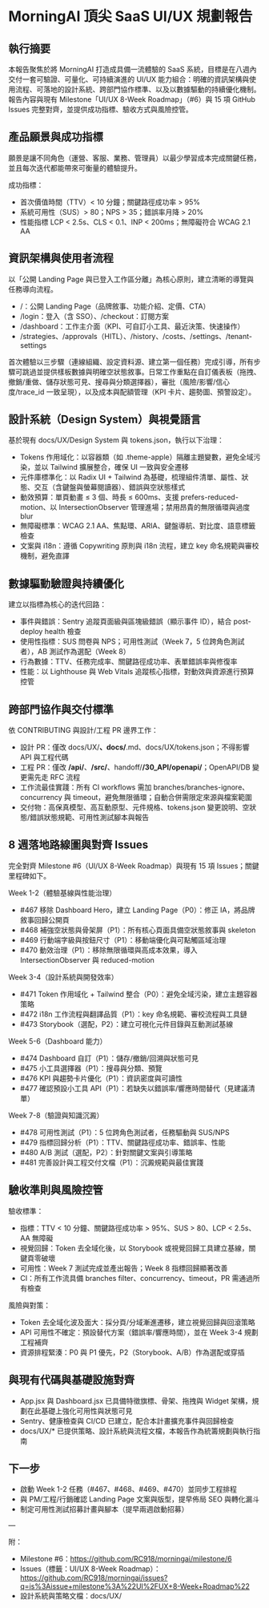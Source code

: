 # MorningAI 頂尖 SaaS UI/UX 規劃報告

## 執行摘要

本報告聚焦於將 MorningAI 打造成具備一流體驗的 SaaS 系統，目標是在八週內交付一套可驗證、可量化、可持續演進的 UI/UX 能力組合：明確的資訊架構與使用流程、可落地的設計系統、跨部門協作標準、以及以數據驅動的持續優化機制。報告內容與現有 Milestone「UI/UX 8-Week Roadmap」（#6）與 15 項 GitHub Issues 完整對齊，並提供成功指標、驗收方式與風險控管。

## 產品願景與成功指標

願景是讓不同角色（運營、客服、業務、管理員）以最少學習成本完成關鍵任務，並且每次迭代都能帶來可衡量的體驗提升。

成功指標：
- 首次價值時間（TTV）< 10 分鐘；關鍵路徑成功率 > 95%
- 系統可用性（SUS）> 80；NPS > 35；錯誤率月降 > 20%
- 性能指標 LCP < 2.5s、CLS < 0.1、INP < 200ms；無障礙符合 WCAG 2.1 AA

## 資訊架構與使用者流程

以「公開 Landing Page 與已登入工作區分離」為核心原則，建立清晰的導覽與任務導向流程。
- /：公開 Landing Page（品牌敘事、功能介紹、定價、CTA）
- /login：登入（含 SSO）、/checkout：訂閱方案
- /dashboard：工作主介面（KPI、可自訂小工具、最近決策、快速操作）
- /strategies、/approvals（HITL）、/history、/costs、/settings、/tenant-settings

首次體驗以三步驟（連線組織、設定資料源、建立第一個任務）完成引導，所有步驟可跳過並提供樣板數據與明確空狀態敘事。日常工作重點在自訂儀表板（拖拽、撤銷/重做、儲存狀態可見、搜尋與分類選擇器），審批（風險/影響/信心度/trace_id 一致呈現），以及成本與配額管理（KPI 卡片、趨勢圖、預警設定）。

## 設計系統（Design System）與視覺語言

基於現有 docs/UX/Design System 與 tokens.json，執行以下治理：
- Tokens 作用域化：以容器類（如 .theme-apple）隔離主題變數，避免全域污染，並以 Tailwind 擴展整合，確保 UI 一致與安全遷移
- 元件庫標準化：以 Radix UI + Tailwind 為基礎，梳理組件清單、屬性、狀態、交互（含鍵盤與螢幕閱讀器）、錯誤與空狀態樣式
- 動效預算：單頁動畫 ≤ 3 個、時長 ≤ 600ms、支援 prefers-reduced-motion、以 IntersectionObserver 管理進場；禁用昂貴的無限循環與過度 blur
- 無障礙標準：WCAG 2.1 AA、焦點環、ARIA、鍵盤導航、對比度、語意標籤檢查
- 文案與 i18n：遵循 Copywriting 原則與 i18n 流程，建立 key 命名規範與審校機制，避免直譯

## 數據驅動驗證與持續優化

建立以指標為核心的迭代回路：
- 事件與錯誤：Sentry 追蹤頁面級與區塊級錯誤（顯示事件 ID），結合 post-deploy health 檢查
- 使用性指標：SUS 問卷與 NPS；可用性測試（Week 7，5 位跨角色測試者），AB 測試作為選配（Week 8）
- 行為數據：TTV、任務完成率、關鍵路徑成功率、表單錯誤率與修復率
- 性能：以 Lighthouse 與 Web Vitals 追蹤核心指標，對動效與資源進行預算控管

## 跨部門協作與交付標準

依 CONTRIBUTING 與設計/工程 PR 邊界工作：
- 設計 PR：僅改 docs/UX/**、docs/**.md、docs/UX/tokens.json；不得影響 API 與工程代碼
- 工程 PR：僅改 **/api/**、**/src/**、handoff/**/30_API/openapi/**；OpenAPI/DB 變更需先走 RFC 流程
- 工作流最佳實踐：所有 CI workflows 需加 branches/branches-ignore、concurrency 與 timeout，避免無限循環；自動合併需限定來源與檔案範圍
- 交付物：高保真模型、高互動原型、元件規格、tokens.json 變更說明、空狀態/錯誤狀態規範、可用性測試腳本與報告

## 8 週落地路線圖與對齊 Issues

完全對齊 Milestone #6（UI/UX 8-Week Roadmap）與現有 15 項 Issues；關鍵里程碑如下。

Week 1-2（體驗基線與性能治理）
- #467 移除 Dashboard Hero，建立 Landing Page（P0）：修正 IA，將品牌敘事回歸公開頁
- #468 補強空狀態與骨架屏（P1）：所有核心頁面具備空狀態敘事與 skeleton
- #469 行動端字級與按鈕尺寸（P1）：移動端優化與可點觸區域治理
- #470 動效治理（P1）：移除無限循環與高成本效果，導入 IntersectionObserver 與 reduced-motion

Week 3-4（設計系統與開發效率）
- #471 Token 作用域化 + Tailwind 整合（P0）：避免全域污染，建立主題容器策略
- #472 i18n 工作流程與翻譯品質（P1）：key 命名規範、審校流程與工具鏈
- #473 Storybook（選配，P2）：建立可視化元件目錄與互動測試基線

Week 5-6（Dashboard 能力）
- #474 Dashboard 自訂（P1）：儲存/撤銷/回溯與狀態可見
- #475 小工具選擇器（P1）：搜尋與分類、預覽
- #476 KPI 與趨勢卡片優化（P1）：資訊密度與可讀性
- #477 確認預設小工具 API（P1）：若缺失以錯誤率/響應時間替代（見建議清單）

Week 7-8（驗證與知識沉澱）
- #478 可用性測試（P1）：5 位跨角色測試者，任務驅動與 SUS/NPS
- #479 指標回歸分析（P1）：TTV、關鍵路徑成功率、錯誤率、性能
- #480 A/B 測試（選配，P2）：針對關鍵文案與引導策略
- #481 完善設計與工程交付文檔（P1）：沉澱規範與最佳實踐

## 驗收準則與風險控管

驗收標準：
- 指標：TTV < 10 分鐘、關鍵路徑成功率 > 95%、SUS > 80、LCP < 2.5s、AA 無障礙
- 視覺回歸：Token 去全域化後，以 Storybook 或視覺回歸工具建立基線，關鍵頁零破壞
- 可用性：Week 7 測試完成並產出報告；Week 8 指標回歸顯著改善
- CI：所有工作流具備 branches filter、concurrency、timeout，PR 需通過所有檢查

風險與對策：
- Token 去全域化波及面大：採分頁/分域漸進遷移，建立視覺回歸與回滾策略
- API 可用性不確定：預設替代方案（錯誤率/響應時間），並在 Week 3-4 規劃工程補齊
- 資源排程緊湊：P0 與 P1 優先，P2（Storybook、A/B）作為選配或穿插

## 與現有代碼與基礎設施對齊

- App.jsx 與 Dashboard.jsx 已具備特徵旗標、骨架、拖拽與 Widget 架構，規劃在此基礎上強化可用性與狀態可見
- Sentry、健康檢查與 CI/CD 已建立，配合本計畫擴充事件與回歸檢查
- docs/UX/* 已提供策略、設計系統與流程文檔，本報告作為統籌規劃與執行指南

## 下一步

- 啟動 Week 1-2 任務（#467、#468、#469、#470）並同步工程排程
- 與 PM/工程/行銷確認 Landing Page 文案與版型，提早佈局 SEO 與轉化漏斗
- 制定可用性測試招募計畫與腳本（提早兩週啟動招募）

—

附：
- Milestone #6：https://github.com/RC918/morningai/milestone/6
- Issues（標籤：UI/UX 8-Week Roadmap）：https://github.com/RC918/morningai/issues?q=is%3Aissue+milestone%3A%22UI%2FUX+8-Week+Roadmap%22
- 設計系統與策略文檔：docs/UX/
